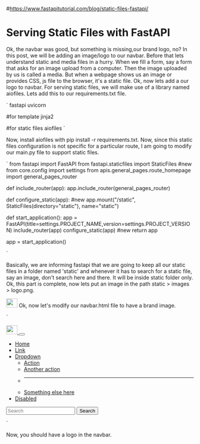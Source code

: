 #https://www.fastapitutorial.com/blog/static-files-fastapi/

# Serving Static Files with FastAPI

Ok, the navbar was good, but something is missing,our brand logo, no? In this post, we will be adding an image/logo to our navbar. Before that lets understand static and media files in a hurry. When we fill a form, say a form that asks for an image upload from a computer. Then the image uploaded by us is called a media.
But when a webpage shows us an image or provides CSS, js file to the browser, it's a static file. Ok, now lets add a our logo to navbar. For serving static files, we will make use of a library named aiofiles. Lets add this to our requirements.txt file.

`
fastapi
uvicorn


#for template
jinja2


#for static files
aiofiles
`

Now, install aiofiles with pip install -r requirements.txt. Now, since this static files configuration is not specific for a particular route, I am going to modify our main.py file to support static files.

`
from fastapi import FastAPI
from fastapi.staticfiles import StaticFiles #new
from core.config import settings
from apis.general_pages.route_homepage import general_pages_router


def include_router(app):
    app.include_router(general_pages_router)


def configure_static(app):  #new
    app.mount("/static", StaticFiles(directory="static"), name="static")


def start_application():
    app = FastAPI(title=settings.PROJECT_NAME,version=settings.PROJECT_VERSION)
    include_router(app)
    configure_static(app) #new
    return app

app = start_application()

`

Basically, we are informing fastapi that we are going to keep all our static files in a folder named 'static' and whenever it has to search for a static file, say an image, don't search here and there. It will be inside static folder only.
Ok, this part is complete, now lets put an image in the path static > images > logo.png.

<img src="{{ url_for('static', path='images/jb.png') }}" alt="" width="30" height="24">

<link href="{{ url_for('static', path='/styles.css') }}" rel="stylesheet">
Ok, now let's modify our navbar.html file to have a brand image.

`
<nav class="navbar navbar-expand-lg navbar-light bg-light">
  <div class="container-fluid">
    <a class="navbar-brand" href="#">
      <img src="{{ url_for('static', path='images/logo.png') }}" alt="" width="30" height="24">
    </a>
    <button class="navbar-toggler" type="button" data-bs-toggle="collapse" data-bs-target="#navbarSupportedContent" aria-controls="navbarSupportedContent" aria-expanded="false" aria-label="Toggle navigation">
      <span class="navbar-toggler-icon"></span>
    </button>
    <div class="collapse navbar-collapse" id="navbarSupportedContent">
      <ul class="navbar-nav me-auto mb-2 mb-lg-0">
        <li class="nav-item">
          <a class="nav-link active" aria-current="page" href="#">Home</a>
        </li>
        <li class="nav-item">
          <a class="nav-link" href="#">Link</a>
        </li>
        <li class="nav-item dropdown">
          <a class="nav-link dropdown-toggle" href="#" id="navbarDropdown" role="button" data-bs-toggle="dropdown" aria-expanded="false">
            Dropdown
          </a>
          <ul class="dropdown-menu" aria-labelledby="navbarDropdown">
            <li><a class="dropdown-item" href="#">Action</a></li>
            <li><a class="dropdown-item" href="#">Another action</a></li>
            <li><hr class="dropdown-divider"></li>
            <li><a class="dropdown-item" href="#">Something else here</a></li>
          </ul>
        </li>
        <li class="nav-item">
          <a class="nav-link disabled" href="#" tabindex="-1" aria-disabled="true">Disabled</a>
        </li>
      </ul>
      <form class="d-flex">
        <input class="form-control me-2" type="search" placeholder="Search" aria-label="Search">
        <button class="btn btn-outline-success" type="submit">Search</button>
      </form>
    </div>
  </div>
</nav>
`

Now, you should have a logo in the navbar.


